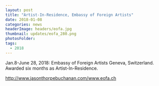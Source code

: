 ```yaml
---
layout: post
title: "Artist-In-Residence, Embassy of Foreign Artists"
date: 2018-01-08
categories: news
headerImage: headers/eofa.jpg
thumbnail: updates/eofa_280.png
photosFolder:
tags:
  - 2018
---
```


Jan.8-June 28, 2018: Embassy of Foreign Artists Geneva, Switzerland.
Awarded six months as Artist-In-Residence.

http://www.jasonthorpebuchanan.com/www.eofa.ch
